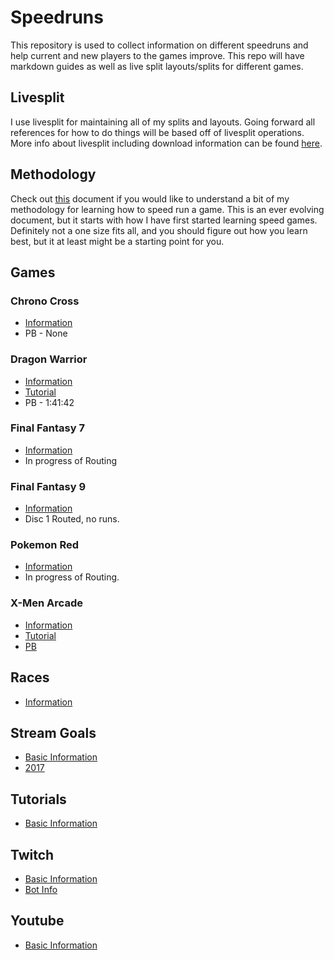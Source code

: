 # Speedruns

This repository is used to collect information on different speedruns and help
current and new players to the games improve. This repo will have markdown
guides as well as live split layouts/splits for different games.

## Livesplit

I use livesplit for maintaining all of my splits and layouts. Going forward all
references for how to do things will be based off of livesplit operations. More
info about livesplit including download information can be found [here][2].

## Methodology

Check out [this][5] document if you would like to understand a bit of my
methodology for learning how to speed run a game. This is an ever evolving
document, but it starts with how I have first started learning speed games.
Definitely not a one size fits all, and you should figure out how you learn
best, but it at least might be a starting point for you.

## Games

### Chrono Cross

  * [Information][4]
  * PB - None

### Dragon Warrior

  * [Information][7]
  * [Tutorial][Dragon Warrior 1 (GBC) Tutorial]
  * PB - 1:41:42

### Final Fantasy 7

  * [Information][10]
  * In progress of Routing

### Final Fantasy 9

  * [Information][1]
  * Disc 1 Routed, no runs.

### Pokemon Red

  * [Information][12]
  * In progress of Routing.

### X-Men Arcade

  * [Information][3]
  * [Tutorial][11]
  * [PB][8]

## Races

  * [Information][Race Information]

## Stream Goals

  * [Basic Information][Stream Goals]
  * [2017][Stream Goals 2017]

## Tutorials

  * [Basic Information][Tutorial]

## Twitch

  * [Basic Information][6]
  * [Bot Info][Twitch Bot]

## Youtube

  * [Basic Information][9]

[1]: ./Games/Final_Fantasy_9/README.md
[2]: http://livesplit.org/
[3]: ./Games/X_Men_Arcade/README.md
[4]: ./Games/Chrono_Cross/README.md
[5]: ./Learning_To_Speed_Run.md
[6]: ./Twitch/README.md
[7]: ./Games/Dragon_Warrior/README.md
[8]: https://www.youtube.com/watch?v=4Uq0G9qxxww
[9]: ./Youtube/README.md
[10]: ./Games/Final_Fantasy_7/README.md
[11]: https://www.youtube.com/watch?v=ePJBYBclvQI&list=PL-CRp6MFmk96Y8AdtiIHZlD8MllrAqxWr
[12]: ./Games/Pokemon_Red/README.md
[Tutorial]: ./Tutorials/README.md
[Dragon Warrior 1 (GBC) Tutorial]: https://www.youtube.com/playlist?list=PL-CRp6MFmk97JeXwAHE6B-8Aa7vsDFNUV
[Stream Goals]: ./StreamGoals/README.md
[Stream Goals 2017]: ./StreamGoals/2017.md
[Twitch Bot]: ./Twitch/Bot/README.md
[Race Information]: ./Races/README.md

